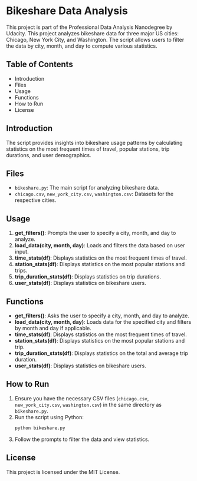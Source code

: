 # Bikeshare Data Analysis

This project is part of the Professional Data Analysis Nanodegree by Udacity. This project analyzes bikeshare data for three major US cities: Chicago, New York City, and Washington. The script allows users to filter the data by city, month, and day to compute various statistics.

## Table of Contents
- Introduction
- Files
- Usage
- Functions
- How to Run
- License

## Introduction
The script provides insights into bikeshare usage patterns by calculating statistics on the most frequent times of travel, popular stations, trip durations, and user demographics.

## Files
- `bikeshare.py`: The main script for analyzing bikeshare data.
- `chicago.csv`, `new_york_city.csv`, `washington.csv`: Datasets for the respective cities.

## Usage
1. **get_filters()**: Prompts the user to specify a city, month, and day to analyze.
2. **load_data(city, month, day)**: Loads and filters the data based on user input.
3. **time_stats(df)**: Displays statistics on the most frequent times of travel.
4. **station_stats(df)**: Displays statistics on the most popular stations and trips.
5. **trip_duration_stats(df)**: Displays statistics on trip durations.
6. **user_stats(df)**: Displays statistics on bikeshare users.

## Functions
- **get_filters()**: Asks the user to specify a city, month, and day to analyze.
- **load_data(city, month, day)**: Loads data for the specified city and filters by month and day if applicable.
- **time_stats(df)**: Displays statistics on the most frequent times of travel.
- **station_stats(df)**: Displays statistics on the most popular stations and trip.
- **trip_duration_stats(df)**: Displays statistics on the total and average trip duration.
- **user_stats(df)**: Displays statistics on bikeshare users.

## How to Run
1. Ensure you have the necessary CSV files (`chicago.csv`, `new_york_city.csv`, `washington.csv`) in the same directory as `bikeshare.py`.
2. Run the script using Python:
    ```sh
    python bikeshare.py
    ```
3. Follow the prompts to filter the data and view statistics.

## License
This project is licensed under the MIT License.
